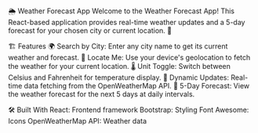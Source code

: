 🌦 Weather Forecast App
Welcome to the Weather Forecast App! This React-based application provides real-time weather updates and a 5-day forecast for your chosen city or current location. 🚀

🏗️ Features
🌍 Search by City: Enter any city name to get its current weather and forecast.
📍 Locate Me: Use your device's geolocation to fetch the weather for your current location.
🌡️ Unit Toggle: Switch between Celsius and Fahrenheit for temperature display.
🔄 Dynamic Updates: Real-time data fetching from the OpenWeatherMap API.
📆 5-Day Forecast: View the weather forecast for the next 5 days at daily intervals.

🛠️ Built With
React: Frontend framework
Bootstrap: Styling
Font Awesome: Icons
OpenWeatherMap API: Weather data
